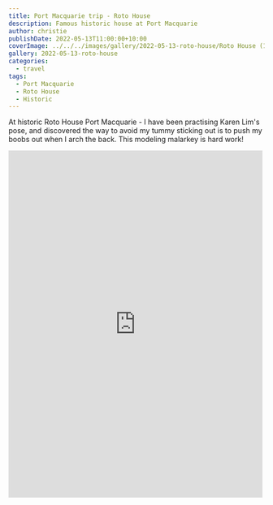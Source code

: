 ```yaml
---
title: Port Macquarie trip - Roto House
description: Famous historic house at Port Macquarie
author: christie
publishDate: 2022-05-13T11:00:00+10:00
coverImage: ../../../images/gallery/2022-05-13-roto-house/Roto House (12).jpeg
gallery: 2022-05-13-roto-house
categories:
  - travel
tags:
  - Port Macquarie
  - Roto House
  - Historic
---
```


At historic Roto House Port Macquarie - I have been practising Karen Lim's pose, and discovered the way to avoid my tummy sticking out is to push my boobs out when I arch the back. This modeling malarkey is hard work!

<iframe src="https://www.facebook.com/plugins/post.php?href=https%3A%2F%2Fwww.facebook.com%2Fchris1.tham%2Fposts%2Fpfbid02JgQgMLQuipnwyD98Xat1FTbUAzzo2jgiyTAzVVemkZaGBqpbUZj1dUW1CvZE6TqXl&show_text=true&width=500" width="500" height="684" style="border:none;overflow:hidden" scrolling="no" frameborder="0" allowfullscreen="true" allow="autoplay; clipboard-write; encrypted-media; picture-in-picture; web-share"></iframe>
